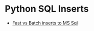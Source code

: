 # Python SQL Inserts #

* [Fast vs Batch inserts to MS Sql](http://jonmorisissqlblog.blogspot.com/2021/05/python-pyodbc-and-batch-inserts-to-sql.html)
